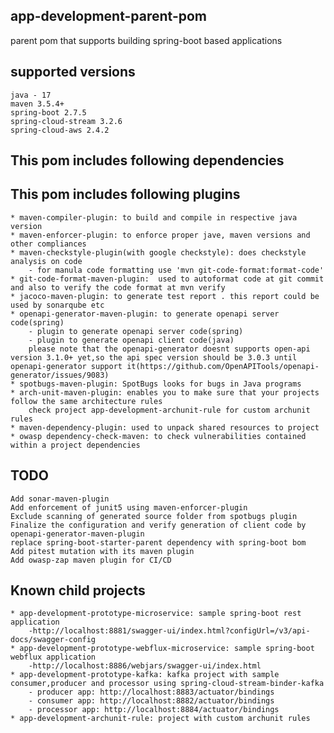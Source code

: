 ## app-development-parent-pom

parent pom that supports building spring-boot based applications

## supported versions

    java - 17
    maven 3.5.4+
    spring-boot 2.7.5
    spring-cloud-stream 3.2.6
    spring-cloud-aws 2.4.2

## This pom includes following dependencies

## This pom includes following plugins

    * maven-compiler-plugin: to build and compile in respective java version
    * maven-enforcer-plugin: to enforce proper jave, maven versions and other compliances
    * maven-checkstyle-plugin(with google checkstyle): does checkstyle analysis on code 
        - for manula code formatting use 'mvn git-code-format:format-code'
    * git-code-format-maven-plugin:  used to autoformat code at git commit and also to verify the code format at mvn verify
    * jacoco-maven-plugin: to generate test report . this report could be used by sonarqube etc 
    * openapi-generator-maven-plugin: to generate openapi server code(spring)
        - plugin to generate openapi server code(spring)
        - plugin to generate openapi client code(java)
        please note that the openapi-generator doesnt supports open-api version 3.1.0+ yet,so the api spec version should be 3.0.3 until openapi-generator support it(https://github.com/OpenAPITools/openapi-generator/issues/9083)
    * spotbugs-maven-plugin: SpotBugs looks for bugs in Java programs
    * arch-unit-maven-plugin: enables you to make sure that your projects follow the same architecture rules
        check project app-development-archunit-rule for custom archunit rules
    * maven-dependency-plugin: used to unpack shared resources to project 
    * owasp dependency-check-maven: to check vulnerabilities contained within a project dependencies

## TODO

    Add sonar-maven-plugin
    Add enforcement of junit5 using maven-enforcer-plugin 
    Exclude scanning of generated source folder from spotbugs plugin
    Finalize the configuration and verify generation of client code by openapi-generator-maven-plugin
    replace spring-boot-starter-parent dependency with spring-boot bom 
    Add pitest mutation with its maven plugin
    Add owasp-zap maven plugin for CI/CD 

## Known child projects

    * app-development-prototype-microservice: sample spring-boot rest application
        -http://localhost:8881/swagger-ui/index.html?configUrl=/v3/api-docs/swagger-config
    * app-development-prototype-webflux-microservice: sample spring-boot webflux application
        -http://localhost:8886/webjars/swagger-ui/index.html
    * app-development-prototype-kafka: kafka project with sample consumer,producer and processor using spring-cloud-stream-binder-kafka
        - producer app: http://localhost:8883/actuator/bindings
        - consumer app: http://localhost:8882/actuator/bindings
        - processor app: http://localhost:8884/actuator/bindings
    * app-development-archunit-rule: project with custom archunit rules
